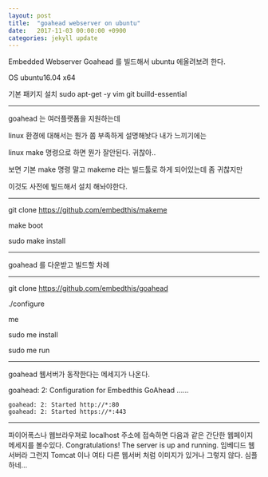 ```yaml
---
layout: post
title:  "goahead webserver on ubuntu"
date:   2017-11-03 00:00:00 +0900
categories: jekyll update
---
```


Embedded Webserver Goahead 를 빌드해서 ubuntu 에올려보려 한다.

OS ubuntu16.04 x64

기본 패키지 설치 
sudo apt-get -y vim git builld-essential


-----------------
goahead 는 여러플랫폼을 지원하는데 

linux 환경에 대해서는 뭔가 쫌 부족하게 설명해놧다 내가 느끼기에는 

linux make 명령으로 하면 뭔가 잘안된다.  귀찮아..

보면 기본 make 명령 말고 makeme 라는  빌드툴로 하게 되어있는데 좀 귀찮지만

이것도 사전에 빌드해서 설치 해놔야한다.

-----------------
git clone https://github.com/embedthis/makeme

make boot

sudo make install

-----------------
goahead 를 다운받고 빌드할 차례 

------------------
git clone https://github.com/embedthis/goahead

./configure

me

sudo me install

sudo me run

--------------------
goahead 웹서버가 동작한다는 메세지가 나온다.

goahead: 2: Configuration for Embedthis GoAhead
......
~~~
goahead: 2: Started http://*:80
goahead: 2: Started https://*:443
~~~

-----------------
파이어폭스나  웹브라우져로 localhost 주소에 접속하면 다음과 같은 간단한 웹페이지 메세지를 볼수있다.
  Congratulations! The server is up and running.
임베디드 웹서버라 그런지 Tomcat 이나 여타 다른 웹서버 처럼 이미지가 있거나 그렇지 않다.
심플하네...







